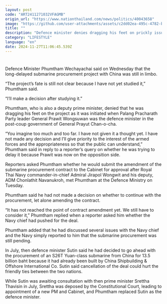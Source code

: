 ```yaml
---
layout: post
code: "ART2411271032VFAGMB"
origin_url: "https://www.nationthailand.com/news/politics/40043658"
image: "https://github.com/user-attachments/assets/c2dd02ea-495c-4782-badb-e296ba1a70a1"
title: ""
description: "Defence minister denies dragging his feet on prickly issue"
category: "LIFESTYLE"
language: "en"
date: 2024-11-27T11:06:45.539Z
---
```


# 









Defence Minister Phumtham Wechayachai said on Wednesday that the long-delayed submarine procurement project with China was still in limbo.

“The project’s fate is still not clear because I have not yet studied it,” Phumtham said.

“I’ll make a decision after studying it.”

Phumtham, who is also a deputy prime minister, denied that he was dragging his feet on the project as it was initiated when Palang Pracharath Party leader General Prawit Wongsuwan was the defence minister in the post-coup government of General Prayut Chan-o-cha.

“You imagine too much and too far. I have not given it a thought yet. I have not made any decision and I’ll give priority to the interest of the armed forces and the appropriateness so that the public can understand,” Phumtham said in reply to a reporter’s query on whether he was trying to delay it because Prawit was now on the opposition side.

Reporters asked Phumtham whether he would submit the amendment of the submarine procurement contract to the Cabinet for approval after Royal Thai Navy commander-in-chief Admiral Jirapol Wongwit and his deputy, ADM Chonlathit Navanukroh, met Phumtham at the Defence Ministry on Tuesday.

Phumtham said he had not made a decision on whether to continue with the procurement, let alone amending the contract.

“It has not reached the point of contract amendment yet. We still have to consider it,” Phumtham replied when a reporter asked him whether the Navy chief had pushed for the deal.

Phumtham added that he had discussed several issues with the Navy chief and the Navy simply reported to him that the submarine procurement was still pending.

In July, then defence minister Sutin said he had decided to go ahead with the procurement of an S26T Yuan-class submarine from China for 13.5 billion baht because it had already been built by China Shipbuilding & Offshore International Co. Sutin said cancellation of the deal could hurt the friendly ties between the two nations.

While Sutin was awaiting consultation with then prime minister Srettha Thavisin in July, Srettha was deposed by the Constitutional Court, leading to appointment of a new PM and Cabinet, and Phumtham replaced Sutin as the defence minister.